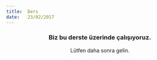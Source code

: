 ```yaml
---
title:  Ders
date:   23/02/2017
---
```


### <center>Biz bu derste üzerinde çalışıyoruz.</center>
<center>Lütfen daha sonra gelin.</center>